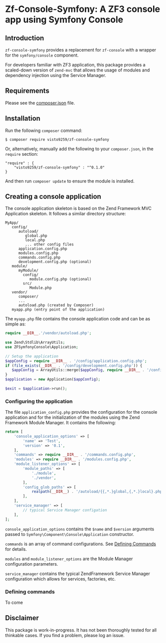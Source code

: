 # Zf-Console-Symfony: A ZF3 console app using Symfony Console

## Introduction

`zf-console-symfony` provides a replacement for `zf-console` with a wrapper for the `symfony/console` component.

For developers familiar with ZF3 application, this package provides a scaled-down version of `zend-mvc` that allows the usage of modules and dependency injection using the Service Manager.

## Requirements

Please see the [composer.json](composer.json) file.

## Installation

Run the following `composer` command:

    $ composer require visto9259/zf-console-symfony
    
Or, alternatively, manually add the following to your `composer.json`, in the `require` section:

    "require" : {
        "visto9259/zf-console-symfony" : "^0.1.0"
    }

And then run `composer update` to ensure the module is installed.

## Creating a console application

The console application skeleton is based on the Zend Framework MVC Application skeleton.  It follows a similar directory structure:

    MyApp/
       config/
          autoload/
             global.php
             local.php
             ... other config files
          application.config.php
          modules.config.php
          commands.config.php
          development.config.php (optional)
       module/
          myModule/
            config/
               module.config.php (optional)
            src/
               Module.php
       vendor/
          composer/
          ...
          autoload.php (created by Composer)
       myapp.php (entry point of the application)
       
The `myapp.php` file contains the console application code and can be as simple as:
```php
require __DIR__.'/vendor/autoload.php';
     
use Zend\Stdlib\ArrayUtils;
use ZFSymfonyConsole\Application;
     
// Setup the application
$appConfig = require __DIR__ . '/config/application.config.php';
if (file_exists(__DIR__ . '/config/development.config.php')) {
   $appConfig = ArrayUtils::merge($appConfig, require __DIR__ . '/config/development.config.php');
}
$application = new Application($appConfig);
     
$exit = $application->run();
```
### Configuring the application

The file `application_config.php` provides the configuration for the console application and for the initialization of the modules using the Zend Framework Module Manager.  It   contains the following:

```php
return [
    'console_application_options' => [
        'name' => 'Test',
        'version' => '0.1',
    ],
    'commands' => require __DIR__ . '/commands.config.php',
    'modules' => require __DIR__ . '/modules.config.php',
    'module_listener_options' => [
        'module_paths' => [
            './module',
            './vendor',
        ],
        'config_glob_paths' => [
            realpath(__DIR__) . '/autoload/{{,*.}global,{,*.}local}.php',
        ],
    ],
    'service_manager' => [
        // typical Service Manager configation
    ],   
];
```
`console_application_options` contains the `$name` and `$version` arguments passed to `Symfony\Component\Console\Application` constructor.

`commands` is an array of command configurations.  See [Defining Commands](#DefiningCommands) for details.

`modules` and `module_listener_options` are the Module Manager configuration parameters.  

`service_manager` contains the typical ZendFramework Service Manager configuration which allows for services, factories, etc.
 

### <a name="DefiningCommands"></a>Defining commands

To come

## Disclaimer

This package is work-in-progress.  It has not been thoroughly tested for all thinkable cases.  If you find a problem, please log an issue.

